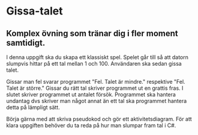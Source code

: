 # Gissa-talet

## Komplex övning som tränar dig i fler moment samtidigt. 

I denna uppgift ska du skapa ett klassiskt spel. Spelet går till så att datorn slumpvis hittar på ett tal mellan 1 och 100. Användaren ska sedan gissa talet.

Gissar man fel svarar programmet "Fel. Talet är mindre." respektive "Fel. Talet är större." Gissar du rätt tal skriver programmet ut en grattis fras.
I slutet skriver programmet ut antalet försök. Programmet ska hantera undantag dvs skriver man något annat än ett tal ska programmet hantera detta på lämpligt sätt.

Börja gärna med att skriva pseudokod och gör ett aktivitetsdiagram. För att klara uppgiften behöver du ta reda på hur man slumpar fram tal i C#. 
